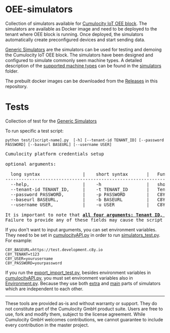 # OEE-simulators

Collection of simulators available for [Cumulocity IoT OEE block](https://github.com/Cumulocity-IoT/oee-block). The simulators are available as Docker image and need to be deployed to the tenant where OEE block is running. Once deployed, the simulators automatically create preconfigured devices and start sending data. 

[Generic Simulators](simulators) are the simulators can be used for testing and demoing the Cumulocity IoT OEE block. The simulators have been designed and configured to simulate commonly seen machine types. A detailed description of the [supported machine types](simulators/simulators.md) can be found in the [simulators](simulators) folder.

The prebuilt docker images can be downloaded from the [Releases](https://github.com/Cumulocity-IoT/oee-simulators/releases) in this repository.

# Tests 
Collection of test for the [Generic Simulators](simulators)

To run specific a test script:
```
python test/[script-name].py  [-h] [--tenant-id TENANT_ID] [--password PASSWORD] [--baseurl BASEURL] [--username USER]
```
<pre>
Cumulocity platform credentials setup

optional arguments:<br>
  long syntax                |    short syntax       |   Functions
------------------------------------------------------------------------------------------
  --help,                    |    -h                 |   show help message and exit
  --tenant-id TENANT_ID,     |    -t TENANT_ID       |   Tenant ID
  --password PASSWORD,       |    -p PASSWORD        |   C8Y Password
  --baseurl BASEURL,         |    -b BASEURL         |   C8Y Baseurl
  --username USER,           |    -u USER            |   C8Y Username

It is important to note that <strong><ins>all four arguments: Tenant ID, C8Y Password, C8Y Baseurl, and C8Y Username must be filled</ins></strong>. 
Failure to provide any of these fields may cause the script to malfunction or produce unexpected results.
</pre>

If you don't want to input arguments, you can set environment variables. They need to be set in [cumulocityAPI.py](simulators/main/cumulocityAPI.py) in order to run [simulators_test.py](test/simulators_test.py). <br>
For example:
```
C8Y_BASEURL=https://test.development.c8y.io 
C8Y_TENANT=t123
C8Y_USER=yourusername
C8Y_PASSWORD=yourpassword
```

If you run the [export_import_test.py](test/export_import_test.py), besides environment variables in [cumulocityAPI.py](simulators/main/cumulocityAPI.py), you must set environment variables also in [Environment.py](simulators/extras/Environment.py).
Because they use both [extra](simulators/extras) and [main](simulators/main) parts of simulators which are independent to each other.
<br>

------------------------------

These tools are provided as-is and without warranty or support. They do not constitute part of the Cumulocity GmbH product suite. Users are free to use, fork and modify them, subject to the license agreement. While Cumulocity GmbH welcomes contributions, we cannot guarantee to include every contribution in the master project.
